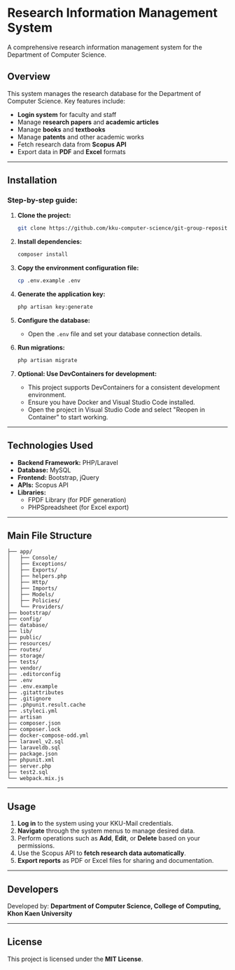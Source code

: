 # Research Information Management System

A comprehensive research information management system for the Department of Computer Science.

## Overview

This system manages the research database for the Department of Computer Science. Key features include:

- **Login system** for faculty and staff
- Manage **research papers** and **academic articles**
- Manage **books** and **textbooks**
- Manage **patents** and other academic works
- Fetch research data from **Scopus API**
- Export data in **PDF** and **Excel** formats

---

## Installation

### Step-by-step guide:

1. **Clone the project:**
    ```bash
    git clone https://github.com/kku-computer-science/git-group-repository-group-3-sec-2-v-2.git
    ```

2. **Install dependencies:**
    ```bash
    composer install
    ```

3. **Copy the environment configuration file:**
    ```bash
    cp .env.example .env
    ```

4. **Generate the application key:**
    ```bash
    php artisan key:generate
    ```

5. **Configure the database:**
   - Open the `.env` file and set your database connection details.

6. **Run migrations:**
    ```bash
    php artisan migrate
    ```

7. **Optional: Use DevContainers for development:**
    - This project supports DevContainers for a consistent development environment.
    - Ensure you have Docker and Visual Studio Code installed.
    - Open the project in Visual Studio Code and select "Reopen in Container" to start working.

---

## Technologies Used

- **Backend Framework:** PHP/Laravel
- **Database:** MySQL
- **Frontend:** Bootstrap, jQuery
- **APIs:** Scopus API
- **Libraries:**
  - FPDF Library (for PDF generation)
  - PHPSpreadsheet (for Excel export)

---

## Main File Structure
```
├── app/
│   ├── Console/
│   ├── Exceptions/
│   ├── Exports/
│   ├── helpers.php
│   ├── Http/
│   ├── Imports/
│   ├── Models/
│   ├── Policies/
│   └── Providers/
├── bootstrap/
├── config/
├── database/
├── lib/
├── public/
├── resources/
├── routes/
├── storage/
├── tests/
├── vendor/
├── .editorconfig
├── .env
├── .env.example
├── .gitattributes
├── .gitignore
├── .phpunit.result.cache
├── .styleci.yml
├── artisan
├── composer.json
├── composer.lock
├── docker-compose-odd.yml
├── laravel_v2.sql
├── laraveldb.sql
├── package.json
├── phpunit.xml
├── server.php
├── test2.sql
└── webpack.mix.js
```

---

## Usage

1. **Log in** to the system using your KKU-Mail credentials.
2. **Navigate** through the system menus to manage desired data.
3. Perform operations such as **Add**, **Edit**, or **Delete** based on your permissions.
4. Use the Scopus API to **fetch research data automatically**.
5. **Export reports** as PDF or Excel files for sharing and documentation.

---

## Developers

Developed by: **Department of Computer Science, College of Computing, Khon Kaen University**

---

## License

This project is licensed under the **MIT License**.

